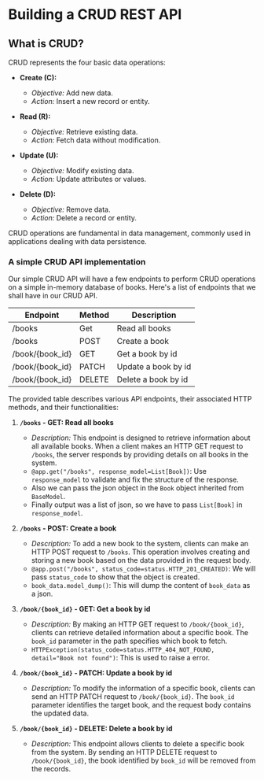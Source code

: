 # Building a CRUD REST API 

## What is CRUD?

CRUD represents the four basic data operations:

- **Create (C):**

  - _Objective:_ Add new data.
  - _Action:_ Insert a new record or entity.

- **Read (R):**

  - _Objective:_ Retrieve existing data.
  - _Action:_ Fetch data without modification.

- **Update (U):**

  - _Objective:_ Modify existing data.
  - _Action:_ Update attributes or values.

- **Delete (D):**
  - _Objective:_ Remove data.
  - _Action:_ Delete a record or entity.

CRUD operations are fundamental in data management, commonly used in applications dealing with data persistence.

### A simple CRUD API implementation
Our simple CRUD API will have a few endpoints to perform CRUD operations on a simple in-memory database of books. Here's a list of endpoints that we shall have in our CRUD API.

| Endpoint        | Method | Description         |
| --------------- | ------ | ------------------- |
| /books          | Get    | Read all books      |
| /books          | POST   | Create a book       |
| /book/{book_id} | GET    | Get a book by id    |
| /book/{book_id} | PATCH  | Update a book by id |
| /book/{book_id} | DELETE | Delete a book by id |

The provided table describes various API endpoints, their associated HTTP methods, and their functionalities:

1. **`/books` - GET: Read all books**

   - _Description:_ This endpoint is designed to retrieve information about all available books. When a client makes an HTTP GET request to `/books`, the server responds by providing details on all books in the system.
   - `@app.get("/books", response_model=List[Book])`: Use `response_model` to validate and fix the structure of the response.
   - Also we can pass the json object in the `Book` object inherited from `BaseModel`.
   - Finally output was a list of json, so we have to pass `List[Book]` in `response_model`.

2. **`/books` - POST: Create a book**

   - _Description:_ To add a new book to the system, clients can make an HTTP POST request to `/books`. This operation involves creating and storing a new book based on the data provided in the request body.
   - `@app.post("/books", status_code=status.HTTP_201_CREATED)`: We will pass `status_code` to show that the object is created.
   - `book_data.model_dump()`: This will dump the content of `book_data` as a json.

3. **`/book/{book_id}` - GET: Get a book by id**

   - _Description:_ By making an HTTP GET request to `/book/{book_id}`, clients can retrieve detailed information about a specific book. The `book_id` parameter in the path specifies which book to fetch.
   - `HTTPException(status_code=status.HTTP_404_NOT_FOUND, detail="Book not found")`: This is used to raise a error.

4. **`/book/{book_id}` - PATCH: Update a book by id**

   - _Description:_ To modify the information of a specific book, clients can send an HTTP PATCH request to `/book/{book_id}`. The `book_id` parameter identifies the target book, and the request body contains the updated data.

5. **`/book/{book_id}` - DELETE: Delete a book by id**
   - _Description:_ This endpoint allows clients to delete a specific book from the system. By sending an HTTP DELETE request to `/book/{book_id}`, the book identified by `book_id` will be removed from the records.